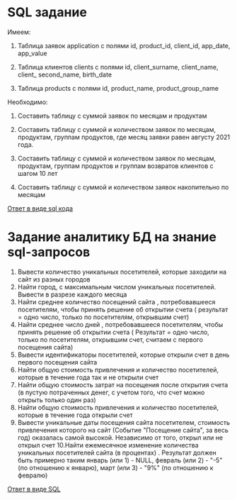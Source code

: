 # SQL задание
Имеем:

1. Таблица заявок application с полями id, product_id, client_id, app_date, app_value

2. Таблица клиентов clients с полями id, client_surname, client_name, client_ second_name, birth_date

3. Таблица products с полями id, product_name, product_group_name

Необходимо:

1. Составить таблицу с суммой заявок по месяцам и продуктам

2. Составить таблицу с суммой и количеством заявок по месяцам, продуктам, группам продуктов, где месяц заявки равен августу 2021 года.

3. Составить таблицу с суммой и количеством заявок по месяцам, продуктам, группам продуктов и группам возвратов клиентов с шагом 10 лет

4. Составить таблицу с суммой и количеством заявок накопительно по месяцам

[Ответ в виде sql кода](https://github.com/EsSanches/DE-step/blob/main/test_ab_bank/Script-2.sql)



# Задание аналитику БД на знание sql-запросов

1. Вывести количество уникальных посетителей, которые заходили на сайт из разных городов
2. Найти город, с максимальным числом уникальных посетителей. Вывести в разрезе каждого
месяца
3. Найти среднее количество посещений сайта , потребовавшееся посетителям, чтобы принять
решение об открытии счета ( результат = одно число, только по посетителям, открывшим счет)
4. Найти среднее число дней , потребовавшееся посетителям, чтобы принять решение об
открытии счета ( Результат = одно число, только по посетителям, открывшим счет, считаем с
первого посещения сайта)
5. Вывести идентификаторы посетителей, которые открыли счет в день первого посещения сайта
6. Найти общую стоимость привлечения и количество посетителей, которые в течение года так и
не открыли счет
7. Найти общую стоимость затрат на посещения после открытия счета (в пустую потраченных
денег, с учетом того, что счет можно открыть только один раз)
8. Найти общую стоимость привлечения и количество посетителей, которые в течение года
открыли счет
9. Вывести уникальные даты посещения сайта посетителем, стоимость привлечения которого на
сайт (Событие "Посещение сайта", за весь год) оказалась самой высокой. Независимо от того,
открыл или не открыл счет
10.Найти ежемесячное изменение количества уникальных посетителей сайта (в процентах) .
Результат должен быть примерно таким январь (или 1) - NULL, февраль (или 2) - "-5" (по
отношению к январю), март (или 3) - "9%" (по отношению к февралю)

[Ответ в виде SQL](https://github.com/EsSanches/DE-step/blob/main/test_ab_bank/Script-test.sql)
   
